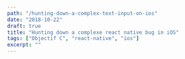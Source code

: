 ```yaml
---
path: "/hunting-down-a-complex-text-input-on-ios"
date: "2018-10-22"
draft: true
title: "Hunting down a complexe react native bug in iOS"
tags: ["Objectif C", "react-native", "ios"]
excerpt: ""
---
```

